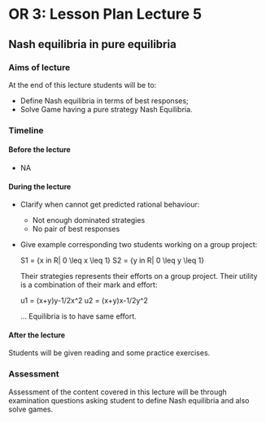 # OR 3: Lesson Plan Lecture 5
## Nash equilibria in pure equilibria

### Aims of lecture

At the end of this lecture students will be to:

- Define Nash equilibria in terms of best responses;
- Solve Game having a pure strategy Nash Equilibria.

### Timeline

#### Before the lecture

- NA

#### During the lecture

- Clarify when cannot get predicted rational behaviour:

    - Not enough dominated strategies
    - No pair of best responses

- Give example corresponding two students working on a group project:

    S1 = {x in R| 0 \leq x \leq 1}
    S2 = {y in R| 0 \leq y \leq 1}

    Their strategies represents their efforts on a group project.
    Their utility is a combination of their mark and effort:

    u1 = (x+y)y-1/2x^2
    u2 = (x+y)x-1/2y^2

    ... Equilibria is to have same effort.

#### After the lecture

Students will be given reading and some practice exercises.

### Assessment

Assessment of the content covered in this lecture will be through examination questions asking student to define Nash equilibria and also solve games.
